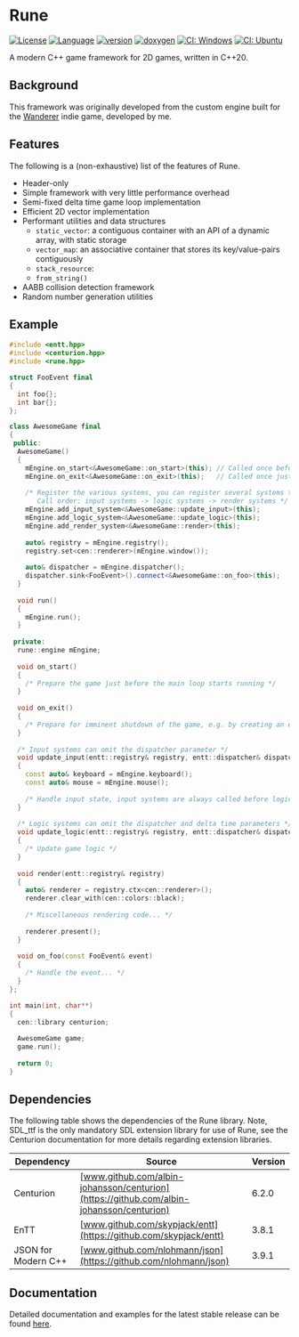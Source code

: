 # Rune

[![License](https://img.shields.io/badge/license-MIT-blue.svg)](https://opensource.org/licenses/MIT)
[![Language](https://img.shields.io/badge/C%2B%2B-20-blue.svg)](https://en.wikipedia.org/wiki/C%2B%2B#Standardization)
[![version](https://img.shields.io/github/v/release/albin-johansson/rune)](https://github.com/albin-johansson/rune/releases)
[![doxygen](https://img.shields.io/badge/doxygen-stable-blue)](https://albin-johansson.github.io/rune/)
[![CI: Windows](https://github.com/albin-johansson/rune/actions/workflows/windows.yml/badge.svg?branch=dev)](https://github.com/albin-johansson/rune/actions/workflows/windows.yml)
[![CI: Ubuntu](https://github.com/albin-johansson/rune/actions/workflows/ubuntu.yml/badge.svg?branch=dev)](https://github.com/albin-johansson/rune/actions/workflows/ubuntu.yml)

A modern C++ game framework for 2D games, written in C++20.

## Background

This framework was originally developed from the custom engine built for the
[Wanderer](https://github.com/albin-johansson/wanderer) indie game, developed by me.

## Features

The following is a (non-exhaustive) list of the features of Rune.

* Header-only
* Simple framework with very little performance overhead
* Semi-fixed delta time game loop implementation
* Efficient 2D vector implementation
* Performant utilities and data structures
    * `static_vector`: a contiguous container with an API of a dynamic array, with static storage
    * `vector_map`: an associative container that stores its key/value-pairs contiguously
    * `stack_resource`:
    * `from_string()`
* AABB collision detection framework
* Random number generation utilities

## Example

```C++
#include <entt.hpp>
#include <centurion.hpp>
#include <rune.hpp>

struct FooEvent final 
{
  int foo{};
  int bar{};
};

class AwesomeGame final
{
 public:
  AwesomeGame()
  {
    mEngine.on_start<&AwesomeGame::on_start>(this); // Called once before the game loop starts running
    mEngine.on_exit<&AwesomeGame::on_exit>(this);   // Called once just before shutdown
    
    /* Register the various systems, you can register several systems to these different categories. 
       Call order: input systems -> logic systems -> render systems */
    mEngine.add_input_system<&AwesomeGame::update_input>(this);
    mEngine.add_logic_system<&AwesomeGame::update_logic>(this);
    mEngine.add_render_system<&AwesomeGame::render>(this);
    
    auto& registry = mEngine.registry();
    registry.set<cen::renderer>(mEngine.window());
    
    auto& dispatcher = mEngine.dispatcher();
    dispatcher.sink<FooEvent>().connect<&AwesomeGame::on_foo>(this);
  }
  
  void run()
  {
    mEngine.run();
  }
  
 private:
  rune::engine mEngine;
  
  void on_start() 
  {
    /* Prepare the game just before the main loop starts running */
  }
  
  void on_exit() 
  {
    /* Prepare for imminent shutdown of the game, e.g. by creating an exit save */
  }
  
  /* Input systems can omit the dispatcher parameter */
  void update_input(entt::registry& registry, entt::dispatcher& dispatcher)
  {
    const auto& keyboard = mEngine.keyboard();
    const auto& mouse = mEngine.mouse();
    
    /* Handle input state, input systems are always called before logic systems. */
  }
  
  /* Logic systems can omit the dispatcher and delta time parameters */
  void update_logic(entt::registry& registry, entt::dispatcher& dispatcher, float dt)
  {
    /* Update game logic */
  }
  
  void render(entt::registry& registry)
  {
    auto& renderer = registry.ctx<cen::renderer>();
    renderer.clear_with(cen::colors::black);
    
    /* Miscellaneous rendering code... */
    
    renderer.present();
  }
  
  void on_foo(const FooEvent& event)
  {
    /* Handle the event... */
  }
};

int main(int, char**)
{
  cen::library centurion;
  
  AwesomeGame game;
  game.run();
  
  return 0;
}
```

## Dependencies

The following table shows the dependencies of the Rune library. Note, SDL_ttf is the only mandatory
SDL extension library for use of Rune, see the Centurion documentation for more details regarding
extension libraries.

| Dependency          | Source                                                                                   | Version |
| ------------------- | ---------------------------------------------------------------------------------------- | ------- |
| Centurion           | [www.github.com/albin-johansson/centurion](https://github.com/albin-johansson/centurion) | 6.2.0   |
| EnTT                | [www.github.com/skypjack/entt](https://github.com/skypjack/entt)                         | 3.8.1   |
| JSON for Modern C++ | [www.github.com/nlohmann/json](https://github.com/nlohmann/json)                         | 3.9.1   |

## Documentation

Detailed documentation and examples for the latest stable release can be
found [here](https://albin-johansson.github.io/centurion/).
